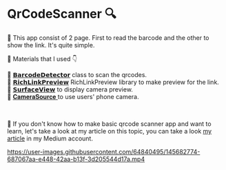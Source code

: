#   QrCodeScanner :mag:

:red_circle: This app consist of 2 page. First to read the barcode and the other to show the link. It's quite simple.


 :anger: Materials that I used  :point_down:

:small_orange_diamond: <a href="https://developers.google.com/android/reference/com/google/android/gms/vision/barcode/BarcodeDetector">𝗕𝗮𝗿𝗰𝗼𝗱𝗲𝗗𝗲𝘁𝗲𝗰𝘁𝗼𝗿</a>  class to scan the qrcodes. <br>
:small_orange_diamond:  <a href="https://github.com/ponnamkarthik/RichLinkPreview">𝗥𝗶𝗰𝗵𝗟𝗶𝗻𝗸𝗣𝗿𝗲𝘃𝗶𝗲𝘄</a> RichLinkPreview library to make preview for the link. <br>
:small_orange_diamond: <a href="https://developer.android.com/reference/android/view/SurfaceView">𝗦𝘂𝗿𝗳𝗮𝗰𝗲𝗩𝗶𝗲𝘄</a>  to display camera preview. <br>
:small_orange_diamond:  <a href="https://developers.google.com/android/reference/com/google/android/gms/vision/CameraSource"> 𝐂𝐚𝐦𝐞𝐫𝐚𝐒𝐨𝐮𝐫𝐜𝐞 </a> to use users' phone camera. <br>

<br>


:raised_hands: If you don't know how to make basic qrcode scanner app and want to learn, let's take a look at my article on this topic, you can take a look <a href="https://alitalhacoban.medium.com/barcode-scanner-app-android-studio-60f87b5a10cd">my article</a>  in my Medium account.

https://user-images.githubusercontent.com/64840495/145682774-687067aa-e448-42aa-b13f-3d205544d17a.mp4
